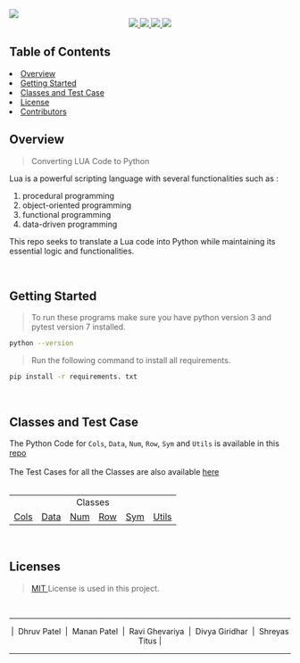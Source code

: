 
<img src="https://github.com/divyagiridhar/CSC510_Group25_HW02/blob/main/data/images/LUA%20to%20Python%20Banner.png">

<div align="center">
 
  <a href="https://github.com/divyagiridhar/CSC510_Group25_HW02">
    <img src="https://img.shields.io/github/repo-size/divyagiridhar/CSC510_Group25_HW02?color=brightgreen">
  </a>
  <a href="https://github.com/divyagiridhar/CSC510_Group25_HW02/blob/main/LICENSE">
    <img src="https://img.shields.io/github/license/divyagiridhar/CSC510_Group25_HW02">
  </a>
  <a href="https://github.com/divyagiridhar/CSC510_Group25_HW02/graphs/commit-activity">
    <img src="https://img.shields.io/github/commit-activity/w/divyagiridhar/CSC510_Group25_HW02?color=blueviolet">
  </a>
  <a href="https://github.com/divyagiridhar/CSC510_Group25_HW02/graphs/contributors">
    <img src="https://img.shields.io/github/contributors/divyagiridhar/CSC510_Group25_HW02?color=important">
  </a>
  
</div>

<h2> Table of Contents </h2>
<li> 
<a href="#overview"> Overview </a> 
</li>
<li> 
<a href="#gs"> Getting Started </a>
</li>
<li> 
<a href="#classes"> Classes and Test Case</a>
</li>
<li> 
<a href="#licenses"> License </a> 
</li>
<li> 
<a href="#cb"> Contributors </a>
</li>

<h2 id = "overview"> Overview </h2>

> Converting LUA Code to Python 

Lua is a powerful scripting language with several functionalities such as : 
  <ol>
    <li> procedural programming </li>
    <li> object-oriented programming </li>
    <li> functional programming </li>
    <li> data-driven programming </li>
  </ol>

This repo seeks to translate a Lua code into Python while maintaining its essential logic and functionalities.

<br>

<h2 id = "gs"> Getting Started </h2>

> To run these programs make sure you have python version 3 and pytest version 7 installed.

``` bash
python --version
```

> Run the following command to install all requirements. 

``` bash
pip install -r requirements. txt
``` 

<br>

<h2 id = "classes"> Classes and Test Case </h2>

The Python Code for `Cols`, `Data`, `Num`, `Row`, `Sym` and `Utils` is available in this <a href="https://github.com/divyagiridhar/CSC510_Group25_HW02/tree/main/code"> repo </a>
<br><br>
The Test Cases for all the Classes are also available <a href = "https://github.com/divyagiridhar/CSC510_Group25_HW02/blob/main/tests/test_sample.py"> here </a>
<br><br>


<table>
  <tr>
    <td align="center" colspan = "6"> Classes </td>
  </tr>
  
  <tr>
    <td> <a href = "https://github.com/divyagiridhar/CSC510_Group25_HW02/blob/main/code/Cols.py"> Cols </a> </td>
    <td> <a href = "https://github.com/divyagiridhar/CSC510_Group25_HW02/blob/main/code/Data.py"> Data </a> </td>
    <td> <a href = "https://github.com/divyagiridhar/CSC510_Group25_HW02/blob/main/code/Num.py">Num </a> </td>
    <td> <a href = "https://github.com/divyagiridhar/CSC510_Group25_HW02/blob/main/code/Row.py"> Row </a> </td>
    <td> <a href = "https://github.com/divyagiridhar/CSC510_Group25_HW02/blob/main/code/Sym.py"> Sym </a> </td>
    <td> <a href = "https://github.com/divyagiridhar/CSC510_Group25_HW02/blob/main/code/Utils.py"> Utils </a> </td>
  </tr>

  
</table>

<br>

<h2 id = "licenses"> Licenses </h2>

> <a href="https://github.com/divyagiridhar/CSC-510-Group-25/blob/main/LICENSE"> MIT </a> License is used in this project. 
<br>
<hr>
  <p id="cb" align = "center">
  | &nbsp;Dhruv Patel &nbsp;|&nbsp; Manan Patel &nbsp;|&nbsp; Ravi Ghevariya &nbsp;|&nbsp; Divya Giridhar &nbsp;|&nbsp; Shreyas Titus |
  </p>
<hr>
